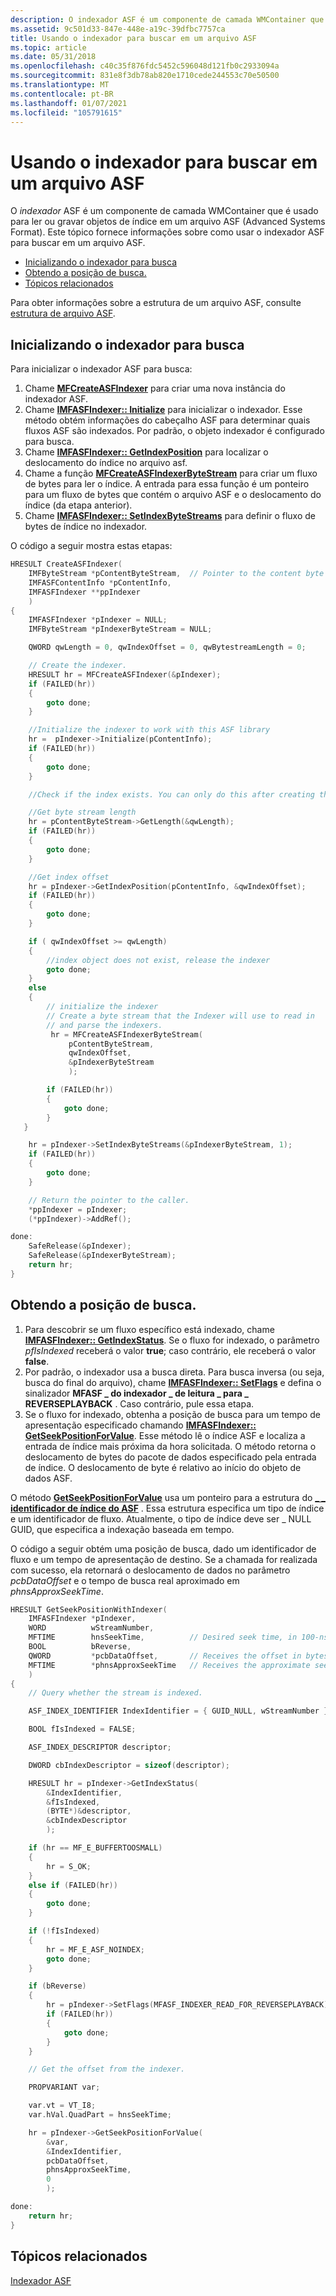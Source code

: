 ```yaml
---
description: O indexador ASF é um componente de camada WMContainer que é usado para ler ou gravar objetos de índice em um arquivo ASF (Advanced Systems Format). Este tópico fornece informações sobre como usar o indexador ASF para buscar em um arquivo ASF.
ms.assetid: 9c501d33-847e-448e-a19c-39dfbc7757ca
title: Usando o indexador para buscar em um arquivo ASF
ms.topic: article
ms.date: 05/31/2018
ms.openlocfilehash: c40c35f876fdc5452c596048d121fb0c2933094a
ms.sourcegitcommit: 831e8f3db78ab820e1710cede244553c70e50500
ms.translationtype: MT
ms.contentlocale: pt-BR
ms.lasthandoff: 01/07/2021
ms.locfileid: "105791615"
---
```

# <a name="using-the-indexer-to-seek-within-an-asf-file"></a>Usando o indexador para buscar em um arquivo ASF

O *indexador* ASF é um componente de camada WMContainer que é usado para ler ou gravar objetos de índice em um arquivo ASF (Advanced Systems Format). Este tópico fornece informações sobre como usar o indexador ASF para buscar em um arquivo ASF.

-   [Inicializando o indexador para busca](#initializing-the-indexer-for-seeking)
-   [Obtendo a posição de busca.](#getting-the-seek-position)
-   [Tópicos relacionados](#related-topics)

Para obter informações sobre a estrutura de um arquivo ASF, consulte [estrutura de arquivo ASF](asf-file-structure.md).

## <a name="initializing-the-indexer-for-seeking"></a>Inicializando o indexador para busca

Para inicializar o indexador ASF para busca:

1.  Chame [**MFCreateASFIndexer**](/windows/desktop/api/wmcontainer/nf-wmcontainer-mfcreateasfindexer) para criar uma nova instância do indexador ASF.
2.  Chame [**IMFASFIndexer:: Initialize**](/windows/desktop/api/wmcontainer/nf-wmcontainer-imfasfindexer-initialize) para inicializar o indexador. Esse método obtém informações do cabeçalho ASF para determinar quais fluxos ASF são indexados. Por padrão, o objeto indexador é configurado para busca.
3.  Chame [**IMFASFIndexer:: GetIndexPosition**](/windows/desktop/api/wmcontainer/nf-wmcontainer-imfasfindexer-getindexposition) para localizar o deslocamento do índice no arquivo asf.
4.  Chame a função [**MFCreateASFIndexerByteStream**](/windows/desktop/api/wmcontainer/nf-wmcontainer-mfcreateasfindexerbytestream) para criar um fluxo de bytes para ler o índice. A entrada para essa função é um ponteiro para um fluxo de bytes que contém o arquivo ASF e o deslocamento do índice (da etapa anterior).
5.  Chame [**IMFASFIndexer:: SetIndexByteStreams**](/windows/desktop/api/wmcontainer/nf-wmcontainer-imfasfindexer-setindexbytestreams) para definir o fluxo de bytes de índice no indexador.

O código a seguir mostra estas etapas:


```C++
HRESULT CreateASFIndexer(
    IMFByteStream *pContentByteStream,  // Pointer to the content byte stream
    IMFASFContentInfo *pContentInfo,
    IMFASFIndexer **ppIndexer
    )
{
    IMFASFIndexer *pIndexer = NULL;
    IMFByteStream *pIndexerByteStream = NULL;

    QWORD qwLength = 0, qwIndexOffset = 0, qwBytestreamLength = 0;

    // Create the indexer.
    HRESULT hr = MFCreateASFIndexer(&pIndexer);
    if (FAILED(hr))
    {
        goto done;
    }

    //Initialize the indexer to work with this ASF library
    hr =  pIndexer->Initialize(pContentInfo);
    if (FAILED(hr))
    {
        goto done;
    }

    //Check if the index exists. You can only do this after creating the indexer

    //Get byte stream length
    hr = pContentByteStream->GetLength(&qwLength);
    if (FAILED(hr))
    {
        goto done;
    }

    //Get index offset
    hr = pIndexer->GetIndexPosition(pContentInfo, &qwIndexOffset);
    if (FAILED(hr))
    {
        goto done;
    }

    if ( qwIndexOffset >= qwLength)
    {
        //index object does not exist, release the indexer
        goto done;
    }
    else
    {
        // initialize the indexer
        // Create a byte stream that the Indexer will use to read in
        // and parse the indexers.
         hr = MFCreateASFIndexerByteStream(
             pContentByteStream,
             qwIndexOffset,
             &pIndexerByteStream
             );

        if (FAILED(hr))
        {
            goto done;
        }
   }

    hr = pIndexer->SetIndexByteStreams(&pIndexerByteStream, 1);
    if (FAILED(hr))
    {
        goto done;
    }

    // Return the pointer to the caller.
    *ppIndexer = pIndexer;
    (*ppIndexer)->AddRef();

done:
    SafeRelease(&pIndexer);
    SafeRelease(&pIndexerByteStream);
    return hr;
}
```



## <a name="getting-the-seek-position"></a>Obtendo a posição de busca.

1.  Para descobrir se um fluxo específico está indexado, chame [**IMFASFIndexer:: GetIndexStatus**](/windows/desktop/api/wmcontainer/nf-wmcontainer-imfasfindexer-getindexstatus). Se o fluxo for indexado, o parâmetro *pfIsIndexed* receberá o valor **true**; caso contrário, ele receberá o valor **false**.
2.  Por padrão, o indexador usa a busca direta. Para busca inversa (ou seja, busca do final do arquivo), chame [**IMFASFIndexer:: SetFlags**](/windows/desktop/api/wmcontainer/nf-wmcontainer-imfasfindexer-setflags) e defina o sinalizador **MFASF \_ do indexador \_ de leitura \_ para \_ REVERSEPLAYBACK** . Caso contrário, pule essa etapa.
3.  Se o fluxo for indexado, obtenha a posição de busca para um tempo de apresentação especificado chamando [**IMFASFIndexer:: GetSeekPositionForValue**](/windows/desktop/api/wmcontainer/nf-wmcontainer-imfasfindexer-getseekpositionforvalue). Esse método lê o índice ASF e localiza a entrada de índice mais próxima da hora solicitada. O método retorna o deslocamento de bytes do pacote de dados especificado pela entrada de índice. O deslocamento de byte é relativo ao início do objeto de dados ASF.

O método [**GetSeekPositionForValue**](/windows/desktop/api/wmcontainer/nf-wmcontainer-imfasfindexer-getseekpositionforvalue) usa um ponteiro para a estrutura do [**\_ \_ identificador de índice do ASF**](/windows/desktop/api/wmcontainer/ns-wmcontainer-asf_index_identifier) . Essa estrutura especifica um tipo de índice e um identificador de fluxo. Atualmente, o tipo de índice deve ser \_ NULL GUID, que especifica a indexação baseada em tempo.

O código a seguir obtém uma posição de busca, dado um identificador de fluxo e um tempo de apresentação de destino. Se a chamada for realizada com sucesso, ela retornará o deslocamento de dados no parâmetro *pcbDataOffset* e o tempo de busca real aproximado em *phnsApproxSeekTime*.


```C++
HRESULT GetSeekPositionWithIndexer(
    IMFASFIndexer *pIndexer,
    WORD          wStreamNumber,
    MFTIME        hnsSeekTime,          // Desired seek time, in 100-nsec.
    BOOL          bReverse,
    QWORD         *pcbDataOffset,       // Receives the offset in bytes.
    MFTIME        *phnsApproxSeekTime   // Receives the approximate seek time.
    )
{
    // Query whether the stream is indexed.

    ASF_INDEX_IDENTIFIER IndexIdentifier = { GUID_NULL, wStreamNumber };

    BOOL fIsIndexed = FALSE;

    ASF_INDEX_DESCRIPTOR descriptor;

    DWORD cbIndexDescriptor = sizeof(descriptor);

    HRESULT hr = pIndexer->GetIndexStatus(
        &IndexIdentifier,
        &fIsIndexed,
        (BYTE*)&descriptor,
        &cbIndexDescriptor
        );

    if (hr == MF_E_BUFFERTOOSMALL)
    {
        hr = S_OK;
    }
    else if (FAILED(hr))
    {
        goto done;
    }

    if (!fIsIndexed)
    {
        hr = MF_E_ASF_NOINDEX;
        goto done;
    }

    if (bReverse)
    {
        hr = pIndexer->SetFlags(MFASF_INDEXER_READ_FOR_REVERSEPLAYBACK);
        if (FAILED(hr))
        {
            goto done;
        }
    }

    // Get the offset from the indexer.

    PROPVARIANT var;

    var.vt = VT_I8;
    var.hVal.QuadPart = hnsSeekTime;

    hr = pIndexer->GetSeekPositionForValue(
        &var,
        &IndexIdentifier,
        pcbDataOffset,
        phnsApproxSeekTime,
        0
        );

done:
    return hr;
}
```



## <a name="related-topics"></a>Tópicos relacionados

<dl> <dt>

[Indexador ASF](asf-index-object.md)
</dt> </dl>

 

 



